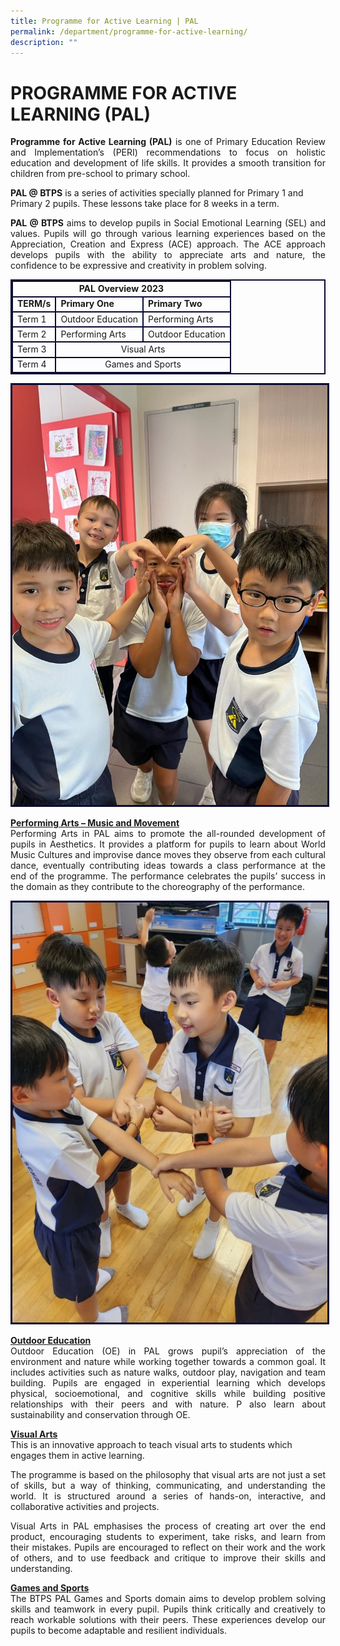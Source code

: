 ```yaml
---
title: Programme for Active Learning | PAL
permalink: /department/programme-for-active-learning/
description: ""
---
```

# PROGRAMME FOR ACTIVE LEARNING (PAL)
<p align="justify">
<strong>Programme for Active Learning (PAL)</strong> is one of Primary Education Review and Implementation’s (PERI) recommendations to focus on holistic education and development of life skills. It provides a smooth transition for children from pre-school to primary school. </p>

<strong>PAL @ BTPS</strong> is a series of activities specially planned for Primary 1 and Primary 2 pupils. These lessons take place for 8 weeks in a term.

<p align="justify">
<strong>PAL @ BTPS</strong> aims to develop pupils in Social Emotional Learning (SEL) and values. Pupils will go through various learning experiences based on the Appreciation, Creation and Express (ACE) approach. The ACE approach develops pupils with the ability to appreciate arts and nature, the confidence to be expressive and creativity in problem solving. </p>

<table style="border:2px solid #0A0B30">
<tbody><tr>
<td align="center" style="border:2px solid #0A0B30" colspan="3"><b>PAL Overview 2023</b> </td></tr><tr>
<td style="border:2px solid #0A0B30"><strong>TERM/s</strong> </td><td style="border:2px solid #0A0B30"><strong>Primary One</strong>
 </td><td style="border:2px solid #0A0B30"><strong>Primary Two</strong>
 </td></tr>
<tr>
<td style="border:2px solid #0A0B30">Term 1</td>
<td style="border:2px solid #0A0B30">Outdoor Education</td>
<td style="border:2px solid #0A0B30">Performing Arts</td>
</tr>
<tr>
<td style="border:2px solid #0A0B30">Term 2</td>
<td style="border:2px solid #0A0B30">Performing Arts</td>
<td style="border:2px solid #0A0B30">Outdoor Education</td>
</tr>
<tr>
<td style="border:2px solid #0A0B30">Term 3</td>
<td align="center" style="border:2px solid #0A0B30" colspan="2">Visual Arts</td></tr>
<tr>
<td style="border:2px solid #0A0B30">Term 4</td>
<td align="center" style="border:2px solid #0A0B30" colspan="2">Games and Sports</td></tr>
</tbody></table>
<img style="border:3px solid #0A0B30" src="/images/picture 4_pa.jpg">
<p align="justify">
<strong> <u>Performing Arts – Music and Movement</u></strong> <br>
Performing Arts in PAL aims to promote the all-rounded development of pupils in Aesthetics. It provides a platform for pupils to learn about World Music Cultures and improvise dance moves they observe from each cultural dance, eventually contributing ideas towards a class performance at the end of the programme. The performance celebrates the pupils’ success in the domain as they contribute to the choreography of the performance. 
</p>
<img style="border:3px solid #0A0B30" src="images/picture 7_pa.jpg">

<p align="justify">
<strong><u>Outdoor Education</u></strong><br>
Outdoor Education (OE) in PAL grows pupil’s appreciation of the environment and nature while working together towards a common goal. It includes activities such as nature walks, outdoor play, navigation and team building. Pupils are engaged in experiential learning which develops physical, socioemotional, and cognitive skills while building positive relationships with their peers and with nature. P also learn about sustainability and conservation through OE.  </p>

<strong><u>Visual Arts</u></strong><br>
This is an innovative approach to teach visual arts to students which engages them in active learning. 
<p align="justify">
The programme is based on the philosophy that visual arts are not just a set of skills, but a way of thinking, communicating, and understanding the world. It is structured around a series of hands-on, interactive, and collaborative activities and projects.  </p>

<p align="justify">
Visual Arts in PAL emphasises the process of creating art over the end product, encouraging students to experiment, take risks, and learn from their mistakes. Pupils are encouraged to reflect on their work and the work of others, and to use feedback and critique to improve their skills and understanding.

</p><p align="justify">
<strong><u>Games and Sports</u></strong><br>
The BTPS PAL Games and Sports domain aims to develop problem solving skills and teamwork in every pupil. Pupils think critically and creatively to reach workable solutions with their peers. These experiences develop our pupils to become adaptable and resilient individuals. </p>